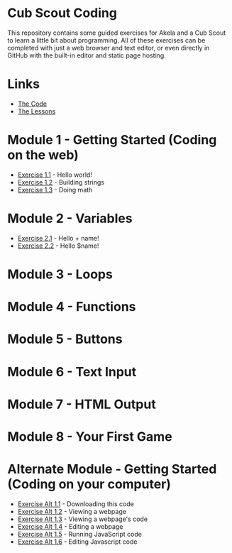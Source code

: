 # Cub Scout Coding

This repository contains some guided exercises for Akela and a Cub Scout to learn a little bit about programming.  All of these exercises can be completed with just a web browser and text editor, or even directly in GitHub with the built-in editor and static page hosting.

# Links

- [The Code](https://github.com/ckxng/cub-scout-coding)
- [The Lessons](https://ckxng.github.io/cub-scout-coding)

# Module 1 - Getting Started (Coding on the web)

- [Exercise 1.1](https://jsfiddle.net/gh/get/library/pure/ckxng/cub-scout-coding/tree/master/ex-1-1) - Hello world!
- [Exercise 1.2](https://jsfiddle.net/gh/get/library/pure/ckxng/cub-scout-coding/tree/master/ex-1-2) - Building strings
- [Exercise 1.3](https://jsfiddle.net/gh/get/library/pure/ckxng/cub-scout-coding/tree/master/ex-1-3) - Doing math

# Module 2 - Variables

- [Exercise 2.1](https://jsfiddle.net/gh/get/library/pure/ckxng/cub-scout-coding/tree/master/ex-2-1) - Hello + name!
- [Exercise 2.2](https://jsfiddle.net/gh/get/library/pure/ckxng/cub-scout-coding/tree/master/ex-2-2) - Hello $name!

# Module 3 - Loops

# Module 4 - Functions

# Module 5 - Buttons

# Module 6 - Text Input

# Module 7 - HTML Output

# Module 8 - Your First Game

# Alternate Module - Getting Started (Coding on your computer)

- [Exercise Alt 1.1](ex-alt1-1/) - Downloading this code
- [Exercise Alt 1.2](ex-alt1-2/) - Viewing a webpage
- [Exercise Alt 1.3](ex-alt1-3/) - Viewing a webpage's code
- [Exercise Alt 1.4](ex-alt1-4/) - Editing a webpage
- [Exercise Alt 1.5](ex-alt1-5/) - Running JavaScript code
- [Exercise Alt 1.6](ex-alt1-6/) - Editing Javascript code
